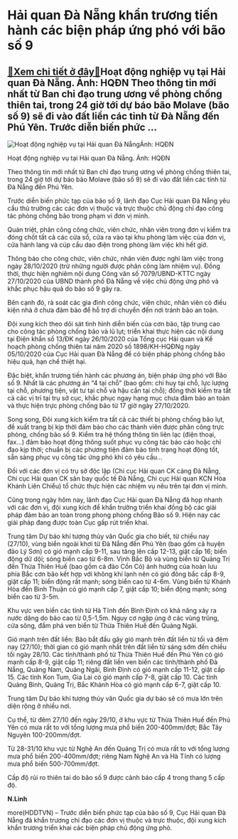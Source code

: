 Hải quan Đà Nẵng khẩn trương tiến hành các biện pháp ứng phó với bão số 9
=========================================================================

[:gift:Xem chi tiết ở đây:gift:](https://hddtvn.com/hai-quan-da-nang-khan-truong-tien-hanh-cac-bien-phap-ung-pho-voi-bao-so-9/)Hoạt động nghiệp vụ tại Hải quan Đà Nẵng. Ảnh: HQĐN Theo thông tin mới nhất từ Ban chỉ đạo trung ương về phòng chống thiên tai, trong 24 giờ tới dự báo bão Molave (bão số 9) sẽ đi vào đất liền các tỉnh từ Đà Nẵng đến Phú Yên. Trước diễn biến phức …
--------------------------------------------------------------------------------------------------------------------------------------------------------------------------------------------------------------------------------------------------------





![Hoạt động nghiệp vụ tại Hải quan Đà NẵngẢnh: HQĐN](https://hddtvn.com/wp-content/uploads/2021/01/0219_HQ_Da_nang.jpg "Hoạt động nghiệp vụ tại Hải quan Đà NẵngẢnh: HQĐN")


Hoạt động nghiệp vụ tại Hải quan Đà Nẵng. Ảnh: HQĐN



Theo thông tin mới nhất từ Ban chỉ đạo trung ương về phòng chống thiên tai, trong 24 giờ tới dự báo bão Molave (bão số 9) sẽ đi vào đất liền các tỉnh từ Đà Nẵng đến Phú Yên.


Trước diễn biến phức tạp của bão số 9, lãnh đạo Cục Hải quan Đà Nẵng yêu cầu thủ trưởng các các đơn vị thuộc và trực thuộc chủ động chỉ đạo công tác phòng chống bão trong phạm vi đơn vị mình.


Quán triệt, phân công công chức, viên chức, nhân viên trong đơn vị kiểm tra đóng chốt tất cả các cửa sổ, cửa ra vào tại khu phòng làm việc của đơn vị, cửa hành lang và cúp cầu dao điện trong phòng làm việc khi hết giờ.


Thông báo cho công chức, viên chức, nhân viên được nghỉ làm việc trong ngày 28/10/2020 (trừ những người được phân công làm nhiệm vụ). Đồng thời, thực hiện nghiêm nội dung Công văn số 7079/UBND-KTTC ngày 27/10/2020 của UBND thành phố Đà Nẵng về việc chủ động ứng phó và khắc phục hậu quả do bão số 9 gây ra.


Bên cạnh đó, rà soát các gia đình công chức, viên chức, nhân viên có điều kiện nhà ở chưa đảm bảo để hỗ trợ di chuyển đến nơi tránh bão an toàn.


Đội xung kích theo dõi sát tình hình diễn biến của cơn bão, tập trung cao cho công tác phòng chống bão và lũ lụt; triển khai thực hiện các nội dung tại Điện khẩn số 13/ĐK ngày 26/10/2020 của Tổng cục Hải quan và Kế hoạch phòng chống thiên tai năm 2020 số 1898/KH-HQĐNg ngày 05/10/2020 của Cục Hải quan Đà Nẵng để có biện pháp phòng chống bão hiệu quả, hạn chế thiệt hại.


Đặc biệt, khẩn trương tiến hành các phương án, biện pháp ứng phó với Bão số 9. Nhất là các phương án “4 tại chỗ” (bao gồm: chỉ huy tại chỗ, lực lượng tại chỗ, phương tiện, vật tư tại chỗ và hậu cần tại chỗ); đồng thời kiểm tra tất cả các vị trí tại trụ sở cục, khắc phục ngay hạng mục chưa đảm bảo an toàn và thực hiện trực phòng chống bão từ 17 giờ ngày 27/10/2020.


Song song, Đội xung kích kiểm tra tất cả các thiết bị phòng chống bão lụt, đề xuất trang bị kịp thời đảm bảo cho các thành viên được phân công trực phòng, chống bão số 9. Kiểm tra hệ thống thông tin liên lạc (điện thoại, fax…) đảm bảo hoạt động thông suốt phục vụ công tác báo cáo hoặc chỉ đạo kịp thời; chuẩn bị các phương tiện đảm bảo tình trạng hoạt động tốt, sẵn sàng phục vụ công tác ứng phó khi có yêu cầu…


Đối với các đơn vị có trụ sở độc lập (Chi cục Hải quan CK cảng Đà Nẵng, Chi cục Hải quan CK sân bay quốc tế Đà Nẵng, Chi cục Hải quan KCN Hòa Khánh Liên Chiểu) tổ chức thực hiện các nhiệm vụ nêu trên tại đơn vị mình.


Cũng trong ngày hôm nay, lãnh đạo Cục Hải quan Đà Nẵng đã họp nhanh với các đơn vị, đội xung kích để khẩn trưởng triển khai đồng bộ các giải pháp đảm bảo an toàn trong phong phòng chống Bão số 9. Hiện nay các giải pháp đang được toàn Cục gấp rút triển khai.


Trung tâm Dự báo khí tượng thủy văn Quốc gia cho biết, từ chiều nay (27/10), vùng biển ngoài khơi từ Đà Nẵng đến Phú Yên (bao gồm cả huyện đảo Lý Sơn) có gió mạnh cấp 9-11, sau tăng lên cấp 12-13, giật cấp 16; biển động dữ dội; sóng biển cao từ 6-8m. Vịnh Bắc Bộ và vùng biển từ Quảng Trị đến Thừa Thiên Huế (bao gồm cả đảo Cồn Cỏ) ảnh hưởng của hoàn lưu phía Bắc cơn bão kết hợp với không khí lạnh nên có gió đông bắc cấp 8-9, giật cấp 11; biển động rất mạnh; sóng biển cao từ 4-6m. Vùng biển từ Khánh Hòa đến Bình Thuận có gió mạnh cấp 7, giật cấp 10; biển động mạnh; sóng biển cao từ 3-5m.


Khu vực ven biển các tỉnh từ Hà Tĩnh đến Bình Định có khả năng xảy ra nước dâng do bão cao từ 0,5-1,5m. Nguy cơ ngập úng ở các vùng trũng, cửa sông, đầm phá ven biển từ Thừa Thiên Huế đến Quảng Ngãi.


Gió mạnh trên đất liền: Bão bắt đầu gây gió mạnh trên đất liền từ tối và đêm nay (27/10); thời gian có gió mạnh nhất trên đất liền từ sáng sớm đến chiều tối ngày 28/10. Các tỉnh/thành phố từ Thừa Thiên Huế đến Phú Yên có gió mạnh cấp 8-9, giật cấp 11; riêng đất liền ven biển các tỉnh/thành phố Đà Nẵng, Quảng Nam, Quảng Ngãi, Bình Định có gió mạnh cấp 11-12, giật cấp 15. Các tỉnh Kon Tum, Gia Lai có gió mạnh cấp 7-8, giật cấp 10. Các tỉnh Quảng Bình, Quảng Trị, Bắc Khánh Hòa có gió mạnh cấp 6-7, giật cấp 10.


Trung tâm Dự báo khí tượng thủy văn Quốc gia dự báo sẽ có mưa lớn trên diện rộng ở nhiều nơi.


Cụ thể, từ đêm 27/10 đến ngày 29/10, ở khu vực từ Thừa Thiên Huế đến Phú Yên có mưa rất to với tổng lượng mưa phổ biến 200-400mm/đợt; Bắc Tây Nguyên 100-200mm/đợt.


Từ 28-31/10 khu vực từ Nghệ An đến Quảng Trị có mưa rất to với tổng lượng mưa phổ biến 200-400mm/đợt; riêng Nam Nghệ An và Hà Tĩnh có lượng mưa phổ biến 500-700mm/đợt.


Cấp độ rủi ro thiên tai do bão số 9 được cảnh báo cấp 4 trong thang 5 cấp độ.




**N.Linh**



more(HDDTVN) – Trước diễn biến phức tạp của bão số 9, Cục Hải quan Đà Nẵng đã khẩn trương chỉ đạo các đơn vị thuộc và trực thuộc, đội xung kích khẩn trương triển khai các biện pháp chủ động ứng phó.

